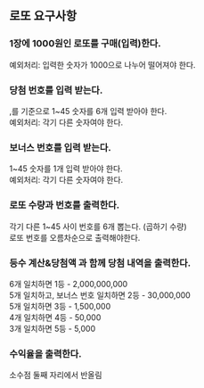## 로또 요구사항


### 1장에 1000원인 로또를 구매(입력)한다.
예외처리: 입력한 숫자가 1000으로 나누어 떨어져야 한다.

### 당첨 번호를 입력 받는다.
,를 기준으로 1~45 숫자를 6개 입력 받아야 한다.\
예외처리: 각기 다른 숫자여야 한다.

### 보너스 번호를 입력 받는다.
1~45 숫자를 1개 입력 받아야 한다.\
예외처리: 각기 다른 숫자여야 한다.

### 로또 수량과 번호를 출력한다.
각기 다른 1~45 사이 번호를 6개 뽑는다. (곱하기 수량)\
로또 번호를 오름차순으로 출력해야한다.

### 등수 계산&당첨액 과 함께 당첨 내역을 출력한다.
6개 일치하면 1등 - 2,000,000,000\
5개 일치하고, 보너스 번호 일치하면 2등 - 30,000,000\
5개 일치하면 3등 - 1,500,000\
4개 일치하면 4등 - 50,000\
3개 일치하면 5등 - 5,000

### 수익율을 출력한다.
소수점 둘째 자리에서 반올림